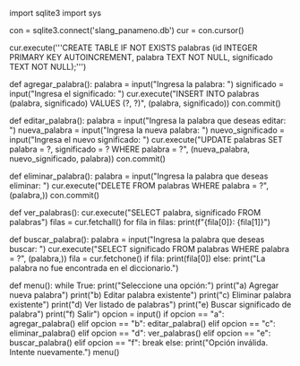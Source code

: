 import sqlite3
import sys

con = sqlite3.connect('slang_panameno.db')
cur = con.cursor()

cur.execute('''CREATE TABLE IF NOT EXISTS palabras
               (id INTEGER PRIMARY KEY AUTOINCREMENT,
                palabra TEXT NOT NULL,
                significado TEXT NOT NULL);''')

def agregar_palabra():
    palabra = input("Ingresa la palabra: ")
    significado = input("Ingresa el significado: ")
    cur.execute("INSERT INTO palabras (palabra, significado) VALUES (?, ?)", (palabra, significado))
    con.commit()

def editar_palabra():
    palabra = input("Ingresa la palabra que deseas editar: ")
    nueva_palabra = input("Ingresa la nueva palabra: ")
    nuevo_significado = input("Ingresa el nuevo significado: ")
    cur.execute("UPDATE palabras SET palabra = ?, significado = ? WHERE palabra = ?", (nueva_palabra, nuevo_significado, palabra))
    con.commit()

def eliminar_palabra():
    palabra = input("Ingresa la palabra que deseas eliminar: ")
    cur.execute("DELETE FROM palabras WHERE palabra = ?", (palabra,))
    con.commit()

def ver_palabras():
    cur.execute("SELECT palabra, significado FROM palabras")
    filas = cur.fetchall()
    for fila in filas:
        print(f"{fila[0]}: {fila[1]}")

def buscar_palabra():
    palabra = input("Ingresa la palabra que deseas buscar: ")
    cur.execute("SELECT significado FROM palabras WHERE palabra = ?", (palabra,))
    fila = cur.fetchone()
    if fila:
        print(fila[0])
    else:
        print("La palabra no fue encontrada en el diccionario.")

def menu():
    while True:
        print("Seleccione una opción:")
        print("a) Agregar nueva palabra")
        print("b) Editar palabra existente")
        print("c) Eliminar palabra existente")
        print("d) Ver listado de palabras")
        print("e) Buscar significado de palabra")
        print("f) Salir")
        opcion = input()
        if opcion == "a":
            agregar_palabra()
        elif opcion == "b":
            editar_palabra()
        elif opcion == "c":
            eliminar_palabra()
        elif opcion == "d":
            ver_palabras()
        elif opcion == "e":
            buscar_palabra()
        elif opcion == "f":
            break
        else:
            print("Opción inválida. Intente nuevamente.")
menu()
